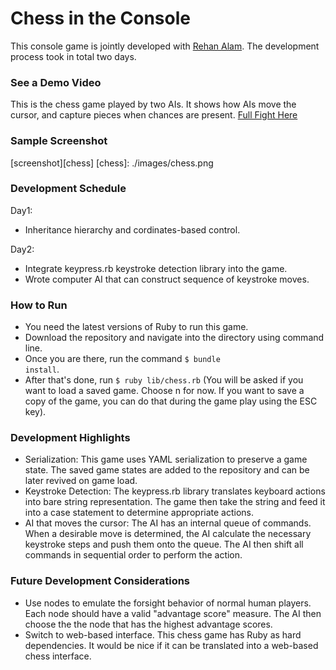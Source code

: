 # Chess in the Console #
This console game is jointly developed with [Rehan Alam][rehan-alam]. The development process took in total two days.

[rehan-alam]: https://github.com/ralam

### See a Demo Video ###
This is the chess game played by two AIs. It shows how AIs move the cursor, and capture pieces when chances are present. [Full Fight Here][ai-fight]

[ai-fight]: https://www.youtube.com/watch?v=NMLvO75pSBw

### Sample Screenshot ###
[screenshot][chess]
[chess]: ./images/chess.png

### Development Schedule ###
Day1:
+ Inheritance hierarchy and cordinates-based control.<br/>

Day2:
+ Integrate keypress.rb keystroke detection library into the game.
+ Wrote computer AI that can construct sequence of keystroke moves.

### How to Run ###
+ You need the latest versions of Ruby to run this game.
+ Download the repository and navigate into the directory using command line.
+ Once you are there, run the command <code>$ bundle install</code>.
+ After that's done, run <code>$ ruby lib/chess.rb</code> (You will be asked if you want to load a saved game. Choose n for now. If you want to save a copy of the game, you can do that during the game play using the ESC key).

### Development Highlights ###

+ Serialization: This game uses YAML serialization to preserve a game state. The saved game states are added to the repository and can be later revived on game load.
+ Keystroke Detection: The keypress.rb library translates keyboard actions into bare string representation. The game then take the string and feed it into a case statement to determine appropriate actions.
+ AI that moves the cursor: The AI has an internal queue of commands. When a desirable move is determined, the AI calculate the necessary keystroke steps and push them onto the queue. The AI then shift all commands in sequential order to perform the action.

### Future Development Considerations ###
+ Use nodes to emulate the forsight behavior of normal human players. Each node should have a valid "advantage score" measure. The AI then choose the the node that has the highest advantage scores.
+ Switch to web-based interface. This chess game has Ruby as hard dependencies. It would be nice if it can be translated into a web-based chess interface.
